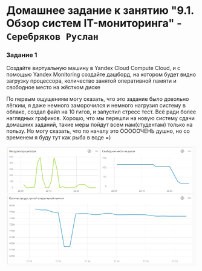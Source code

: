 # Домашнее задание к занятию "9.1. Обзор систем IT-мониторинга" - `Серебряков Руслан`


### Задание 1

Создайте виртуальную машину в Yandex Cloud Compute Cloud, и с помощью Yandex Monitoring создайте дашборд, на котором будет видно загрузку процессора, количество занятой оперативной памяти и свободное место на жёстком диске

По первым ощущениям могу сказать, что это задание было довольно лёгким, я даже немного заморочился и немного нагрузил систему в облаке, создал файл на 10 гигов, и запустил стресс тест. Всё ради более наглядных графиков.
Хорошо, что мы перешли на новую систему сдачи домашних заданий, такие меры пойдут всем нам(студентам) только на пользу. Но могу сказать, что по началу это ОООООЧЕНЬ душно, но со временем я буду тут как рыба в воде =)

![Скриншот дашборда](https://github.com/Agalakdak/sys-14-sys-pattern-homework-9.01/blob/main/img/photo%209.01.jpg)



